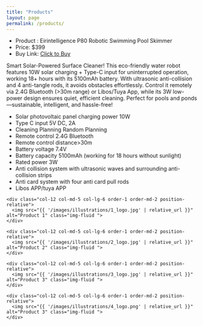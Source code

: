 ```yaml
---
title: "Products"
layout: page
permalink: /products/
---
```



- Product : Eirintelligence P80 Robotic Swimming Pool Skimmer
- Price: $399
- Buy Link: [Click to Buy](https://buy.stripe.com/00w6ozdODad23WX7QB2VG00)

Smart Solar-Powered Surface Cleaner! This eco-friendly water robot features 10W solar charging + Type-C input for uninterrupted operation, working 18+ hours with its 5100mAh battery. With ultrasonic anti-collision and 4 anti-tangle rods, it avoids obstacles effortlessly. Control it remotely via 2.4G Bluetooth (>30m range) or Libos/Tuya App, while its 3W low-power design ensures quiet, efficient cleaning. Perfect for pools and ponds—sustainable, intelligent, and hassle-free!

- Solar photovoltaic panel charging power 10W
- Type C input 5V DC, 2A
- Cleaning Planning Random Planning
- Remote control 2.4G Bluetooth
- Remote control distance>30m
- Battery voltage 7.4V
- Battery capacity 5100mAh (working for 18 hours without sunlight)
- Rated power 3W
- Anti collision system with ultrasonic waves and surrounding anti-collision strips
- Anti card system with four anti card pull rods
- Libos APP/tuya APP

<div class="container pb-6 pt-6 pt-md-10 pb-md-10">
  <div class="row justify-content-center text-center">

    <div class="col-12 col-md-5 col-lg-6 order-1 order-md-2 position-relative">
      <img src="{{ '/images/illustrations/1_logo.jpg' | relative_url }}" alt="Product 1" class="img-fluid ">
    </div>

    <div class="col-12 col-md-5 col-lg-6 order-1 order-md-2 position-relative">
      <img src="{{ '/images/illustrations/2_logo.jpg' | relative_url }}" alt="Product 2" class="img-fluid ">
    </div>

    <div class="col-12 col-md-5 col-lg-6 order-1 order-md-2 position-relative">
      <img src="{{ '/images/illustrations/3_logo.jpg' | relative_url }}" alt="Product 3" class="img-fluid ">
    </div>

    <div class="col-12 col-md-5 col-lg-6 order-1 order-md-2 position-relative">
      <img src="{{ '/images/illustrations/4_logo.png' | relative_url }}" alt="Product 3" class="img-fluid ">
    </div>

  </div>
</div>